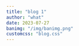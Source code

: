 ```yaml
---
title: "blog 1"
author: "what"
date: 2023-07-27
banimg: "/img/banimg.png"
customcss: "blog.css"
---
```


